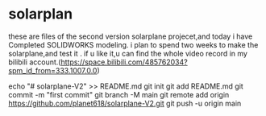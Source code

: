# solarplan
these are files of the second version solarplane projecet,and today i have Completed SOLIDWORKS modeling.
i plan to spend two weeks to make the solarplane,and test it .
if u like it,u can find the whole video record in my bilibili account.(https://space.bilibili.com/485762034?spm_id_from=333.1007.0.0)


echo "# solarplane-V2" >> README.md
git init
git add README.md
git commit -m "first commit"
git branch -M main
git remote add origin https://github.com/planet618/solarplane-V2.git
git push -u origin main